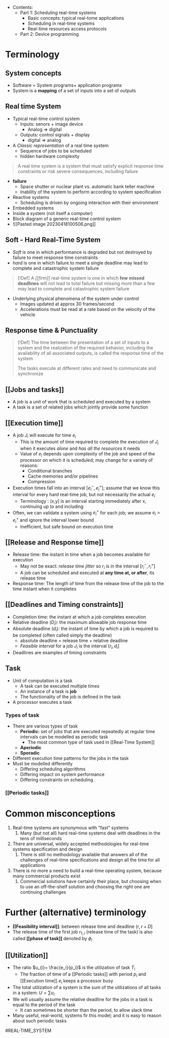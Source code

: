 * Contents:
	* Part 1: Scheduling real-time systems
		* Basic concepts: typical real-tome applications
		* Scheduling in real-time systems
		* Real-time resources access protocols
	* Part 2: Device programming
# Terminology
## System concepts
* Software = System programs+ application programs
* System is a **mapping** of a set of inputs into a set of outputs
## Real time System
* Typical real-time control system 
	* Inputs: senors +  image device
		* Analog => digital
	* Outputs: control signals + display
		* digital => analog
* A *Classic representation* of a real time system
	* Sequence of jobs to be scheduled
	* hidden hardware complexity
> A real time system is a system that must satisfy explicit response time constraints or risk severe consequences, including failure

* **failure**
	* Space shutter or nuclear plant vs. automatic bank teller machine
	* Inability of the system to perform according to system specification
* Reactive systems
	* Scheduling is driven by ongoing interaction with their environment
* Embedded systems
* Inside a system (not itself a computer)
* Block diagram of a generic real-time control system
* ![[Pasted image 20230418100506.png]]
## Soft - Hard Real-Time System
* *Soft* is one in which performance is degraded but not destroyed by failure to meet response time constraints
* *hard* is one in which failure to meet a single deadline may lead to complete and catastrophic system failure
>[!Def]
>A *[[firm]]* real-time system is one in which **few missed deadlines** will not lead to total failure but missing more than a few may lead to complete  and catastrophic system failure

* Underlying physical phenomena of the system under control
	* Images updated at approx 30 frames/second
	* Accelerations must be read at a rate based on the velocity of the vehicle
## Response time & Punctuality
>[!Def]
>The time between the presentation of a set of inputs to a system and the realization of the required behavior, including the availability of all associated outputs, is called the response time  of the system
>
>The tasks execute at different rates and need to communicate and synchronize

## [[Jobs and tasks]]
* A job is a unit of work that is scheduled and executed by a system
* A task is a set of related jobs which jointly provide some function
## [[Execution time]]
* A job $J_i$ will execute for time $e_i$
	* This is the amount of time required to complete the  execution of $J_i$ when it executes *alone* and *has all the resources* it needs
	* Value of $e_i$ depends upon complexity of the job and  speed of the processor on which it is scheduled; may change for a variety of reasons:
		* Conditional branches
		* Cache memories and/or pipelines
		* Compression
* Execution times fall into an interval $[e^-_i,e_i^+]$; assume that we know this interval for every hard real-time job, but not necessarily the actual $e_i$
	* Terminology : (x,y] is an interval starting immediately after x, continuing up to and including 
* Often, we can validate a system using $e_i^+$ for each job; we assume $e_{i}=e^+_i$ and ignore the interval lower bound
	* Inefficient, but safe bound on execution time
## [[Release and Response time]]
* Release time: the instant in time when a job becomes available for execution
	* May not be exact: *release time jitter* so $r_i$ is in the interval $[r_i^-,r_i^+]$
	* A job can be scheduled and executed at **any time at, or after**, its release time
* Response time: The length of time from the release time of the job to the time instant when it completes
## [[Deadlines and Timing constraints]]
*  Completion time: the instant at which a job completes execution 
* Relative deadline ($D_i$): the maximum allowable job response time
* Absolute deadline ($d_i$): the instant of time by which a job is required to be completed (often called simply the deadline)
	* absolute deadline = release time + relative deadline
	* *Feasible interval* for a job $J_i$ is the interval $(r_i,d_i]$
* Deadlines are examples of timing constraints
## Task
* Unit of computation is a task
	* A task can be executed multiple times
	* An instance of a task is **job**
	* The functionality of the job is defined in the task
* A processor executes a task
### Types of task
* There are various types of task
	* **Periodic:** set of jobs that are executed repeatedly at regular time intervals can be modelled as periodic task
		* The most common type of task used in [[Real-Time System]] 
	* **Aperiodic**
	* **Sporadic**
* Different execution time patterns for the jobs in the task
* Must be modelled differently
	* Differing scheduling algorithms
	* Differing impact on system performance 
	* Differing constraints on scheduling 
### [[Periodic tasks]]
# Common misconceptions
1. Real-time systems are synonymous with "fast" systems
	1. Many (but not all) hard real-time systems deal with deadlines in the tens of milliseconds
2. There are universal, widely accepted methodologies for real-time systems specification and design
	1. There is still no methodology available that answers all of the challenges of real-time specifications and design all the time for all applications
3. There is no more a need to build a real-time operating system, because many commercial products exist
	1. Commercial solutions have certainly their place, but choosing when to use an off-the-shelf solution and choosing the right one are continuing challenges
# Further (alternative) terminology 
* **[[Feasibility interval]]**: between release time and deadline $(r,r+D]$
* The release time of the first job $r_{1,i}$ (release time of the task) is also called **[[phase of task]]** denoted by ${\phi}_i$ 
## [[Utilization]]
* The ratio $u_{i}= \frac{e_i}{p_i}$ is the utilization of task $T_i$
	* The fraction of time of a [[Periodic tasks]] with period $p_i$ and [[Execution time]] $e_i$ keeps a processor busy
* The total utilization of a system is the sum of the utilizations of all tasks in a system: $U = \sum{u_i}$ 
* We will usually assume the relative deadline for the jobs in a task is equal to the period of the task
	* It can sometimes be shorter than the period, to allow slack time
* Many useful, real-world, systems fir this model; and it is easy to reason about such periodic tasks


#REAL-TIME_SYSTEM